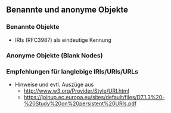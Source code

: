 Benannte und anonyme Objekte
----------------------------

### Benannte Objekte

- IRIs (RFC3987) als eindeutige Kennung

### Anonyme Objekte (Blank Nodes)

### Empfehlungen für langlebige IRIs/URIs/URLs

- Hinweise und evtl. Auszüge aus
  - http://www.w3.org/Provider/Style/URI.html
  - https://joinup.ec.europa.eu/sites/default/files/D7.1.3%20-%20Study%20on%20persistent%20URIs.pdf
